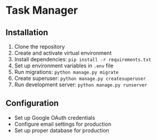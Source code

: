 # Task Manager

## Installation
1. Clone the repository
2. Create and activate virtual environment
3. Install dependencies: `pip install -r requirements.txt`
4. Set up environment variables in `.env` file
5. Run migrations: `python manage.py migrate`
6. Create superuser: `python manage.py createsuperuser`
7. Run development server: `python manage.py runserver`

## Configuration
- Set up Google OAuth credentials
- Configure email settings for production
- Set up proper database for production 